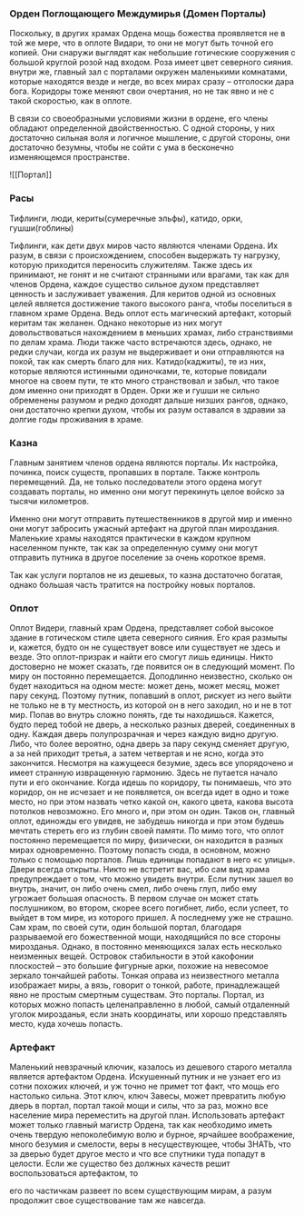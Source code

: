 ### Орден Поглощающего Междумирья (Домен Порталы)

Поскольку, в других храмах Ордена мощь божества проявляется не в той же мере, что в оплоте Видари, то они не могут быть точной его копией. Они снаружи выглядят как небольшие готические сооружения с большой круглой розой над входом. Роза имеет цвет северного сияния. внутри же, главный зал с порталами окружен маленькими комнатами, которые находятся везде и негде, во всех мирах сразу – отголоски дара бога. Коридоры тоже меняют свои очертания, но не так явно и не с такой скоростью, как в оплоте.

В связи со своеобразными условиями жизни в ордене, его члены обладают определенной двойственностью. С одной стороны, у них достаточно сильная воля и логичное мышление, с другой стороны, они достаточно безумны, чтобы не сойти с ума в бесконечно изменяющемся пространстве.

![[Портал]]

### Расы

Тифлинги, люди, кериты(сумеречные эльфы), катидо, орки, гушши(гоблины)

Тифлинги, как дети двух миров часто являются членами Ордена. Их разум, в связи с происхождением, способен выдержать ту нагрузку, которую приходится переносить служителям. Также здесь их принимают, не гонят и не считают странными или врагами, так как для членов Ордена, каждое существо сильное духом представляет ценность и заслуживает уважения. Для керитов одной из основных целей является достижение такого высокого ранга, чтобы поселиться в главном храме Ордена. Ведь оплот есть магический артефакт, который керитам так желанен. Однако некоторые из них могут довольствоваться нахождением в меньших храмах, либо странствиями по делам храма. Люди также часто встречаются здесь, однако, не редки случаи, когда их разум не выдерживает и они отправляются на покой, так как смерть благо для них. Катидо(каджиты), те из них, которые являются истинными одиночками, те, которые повидали многое на своем пути, те кто много странствовал и забыл, что такое дом именно они приходят в Орден. Орки же и гушши не сильно обременены разумом и редко доходят дальше низших рангов, однако, они достаточно крепки духом, чтобы их разум оставался в здравии за долгие годы проживания в храме.

### Казна

Главным занятием членов ордена являются порталы. Их настройка, починка, поиск существ, пропавших в портале. Также контроль перемещений. Да, не только последователи этого ордена могут создавать порталы, но именно они могут перекинуть целое войско за тысячи километров.

Именно они могут отправить путешественников в другой мир и именно они могут забросить ужасный артефакт на другой план мироздания. Маленькие храмы находятся практически в каждом крупном населенном пункте, так как за определенную сумму они могут отправить путника в другое поселение за очень короткое время.

Так как услуги порталов не из дешевых, то казна достаточно богатая, однако большая часть тратится на постройку новых порталов.

### Оплот

Оплот Видери, главный храм Ордена, представляет собой высокое здание в готическом стиле цвета северного сияния. Его края размыты и, кажется, будто он не существует вовсе или существует не здесь и везде. Это оплот-призрак и найти его смогут лишь единицы. Никто достоверно не может сказать, где появится он в следующий момент. По миру он постоянно перемещается. Доподлинно неизвестно, сколько он будет находиться на одном месте: может день, может месяц, может пару секунд. Поэтому путник, попавший в оплот, рискует из него выйти не только не в ту местность, из которой он в него заходил, но и не в тот мир. Попав во внутрь сложно понять, где ты находишься. Кажется, будто перед тобой не дверь, а несколько разных дверей, соединенных в одну. Каждая дверь полупрозрачная и через каждую видно другую. Либо, что более вероятно, одна дверь за пару секунд сменяет другую, а за ней приходит третья, а затем четвертая и не ясно, когда это закончится. Несмотря на кажущееся безумие, здесь все упорядочено и имеет странную извращенную гармонию. Здесь не путается начало пути и его окончание. Когда идешь по коридору, ты понимаешь, что это коридор, он не исчезает и не появляется, он всегда идет в одно и тоже место, но при этом назвать четко какой он, какого цвета, какова высота потолков невозможно. Его много и, при этом он один. Таков он, главный оплот, единожды его увидев, не забудешь никогда и при этом будешь мечтать стереть его из глубин своей памяти. По мимо того, что оплот постоянно перемещается по миру, физически, он находится в разных мирах одновременно. Поэтому попасть сюда, в основном, можно только с помощью порталов. Лишь единицы попадают в него «с улицы». Двери всегда открыты. Никто не встретит вас, ибо сам вид храма предупреждает о том, что можно увидеть внутри. Если путник зашел во внутрь, значит, он либо очень смел, либо очень глуп, либо ему угрожает большая опасность. В первом случае он может стать послушником, во втором, скорее всего погибнет, либо, если успеет, то выйдет в том мире, из которого пришел. А последнему уже не страшно. Сам храм, по своей сути, один большой портал, благодаря разрываемой его божественной мощи, находящийся по все стороны мирозданья. Однако, в постоянно меняющихся залах есть несколько неизменных вещей. Островок стабильности в этой какофонии плоскостей – это большие фигурные арки, похожие на невесомое зеркало тончайшей работы. Тонкая оправа из неизвестного металла изображает миры, а вязь, говорит о тонкой, работе, принадлежащей явно не простым смертным существам. Это порталы. Портал, из которых можно попасть целенаправленно в любой, самый отдаленный уголок мирозданья, если знать координаты, или хорошо представлять место, куда хочешь попасть.

### Артефакт

Маленький невзрачный ключик, казалось из дешевого старого металла является артефактом Ордена. Искушенный путник и не узнает его из сотни похожих ключей, и уж точно не примет тот факт, что мощь его настолько сильна. Этот ключ, ключ Завесы, может превратить любую дверь в портал, портал такой мощи и силы, что за раз, можно все население мира переместить на другой план. Использовать артефакт может только главный магистр Ордена, так как необходимо иметь очень твердую непоколебимую волю и бурное, ярчайшее воображение, много безумия и смелости, веры в несуществующее, чтобы ЗНАТЬ, что за дверью будет другое место и что все спутники туда попадут в целости. Если же существо без должных качеств решит воспользоваться артефактом, то

его по частичкам развеет по всем существующим мирам, а разум продолжит свое существование там же навсегда.
